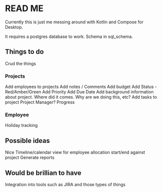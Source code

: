 # READ ME

Currently this is just me messing around with Kotlin and Compose for Desktop.

It requires a postgres database to work. Schema in sql_schema.

## Things to do
Crud the things


### Projects
Add employees to projects
Add notes / Comments
Add budget
Add Status - Red/Amber/Green
Add Priority
Add Due Date
Add background information about project. Where did it comes. Why are we doing this, etc?
Add tasks to project
Project Manager?
Progress

### Employee
Holiday tracking


## Possible ideas
Nice Timeline/calendar view for employee allocation start/end against project
Generate reports


## Would be brillian to have
Integration into tools such as JIRA and those types of things